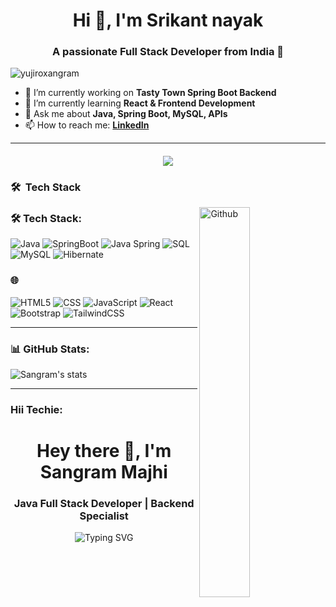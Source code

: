 <h1 align="center">Hi 👋, I'm Srikant nayak</h1>
<h3 align="center"> A passionate Full Stack Developer from India 🚀</h3>

<p align="left"> <img src="https://komarev.com/ghpvc/?username=yujiroxangram&label=Profile%20views&color=0e75b6&style=flat" alt="yujiroxangram" /> </p>

- 🔭 I’m currently working on **Tasty Town Spring Boot Backend**
- 🌱 I’m currently learning **React & Frontend Development**
- 💬 Ask me about **Java, Spring Boot, MySQL, APIs**
- 📫 How to reach me: **[LinkedIn](https://www.linkedin.com/in/srikant-nayak-54b857307/)**

---
<h4 align="center">
  <a href="https://github.com/DenverCoder1/readme-typing-svg"><img src="https://readme-typing-svg.herokuapp.com?font=Time+New+Roman&color=%23C8BE25&size=25&center=true&vCenter=true&width=700&height=100&lines=Software+Engineer;Full+Stack+Developer;Frontend+Developer;Backend+Developer;Always+learning+new+things"></a>
</h4>

<h3> 🛠 &nbsp;Tech Stack</h3> 

<img width="40%" align="right" alt="Github" src="https://raw.githubusercontent.com/onimur/.github/master/.resources/git-header.svg" />


### 🛠️ Tech Stack:
![Java](https://img.shields.io/badge/-Java-000000?style=for-the-badge&logo=java)
![SpringBoot](https://img.shields.io/badge/Spring%20Boot%20-%2334A853.svg?style=for-the-badge&logo=Springboot&logoColor=white)
![Java Spring](https://img.shields.io/badge/-Spring-223233?style=for-the-badge&logo=spring&logoColor=6DB33F)
![SQL](https://img.shields.io/badge/-SQL-000355?style=for-the-badge&logo=mysql&logoColor=white)
![MySQL](https://img.shields.io/badge/mysql-4479A1.svg?style=for-the-badge&logo=mysql&logoColor=white)
![Hibernate](https://img.shields.io/badge/Hibernate-59666C?style=for-the-badge&logo=Hibernate&logoColor=white)
### 🌐 &nbsp;
![HTML5](https://img.shields.io/badge/-HTML5-E34F26?style=for-the-badge&logo=html5&logoColor=white)
![CSS](https://img.shields.io/badge/CSS-239120?&style=for-the-badge&logo=css3&logoColor=white)
![JavaScript](https://img.shields.io/badge/JavaScript-323330?style=for-the-badge&logo=javascript&logoColor=F7DF1E)
![React](https://img.shields.io/badge/-React-222232?style=for-the-badge&logo=React&logoColor=61DAFB)
![Bootstrap](https://img.shields.io/badge/Bootstrap-563D7C?style=for-the-badge&logo=bootstrap&logoColor=white)
![TailwindCSS](https://img.shields.io/badge/tailwindcss-%2338B2AC.svg?style=for-the-badge&logo=tailwind-css&logoColor=white)

---

### 📊 GitHub Stats:
<p align="left">
  <img src="https://github-readme-stats.vercel.app/api?username=yujiroxangram&show_icons=true&theme=radical" alt="Sangram's stats" />
</p>

---

### Hii Techie:

<h1 align="center">Hey there 👋, I'm Sangram Majhi</h1>
<h3 align="center">Java Full Stack Developer | Backend Specialist</h3>

<!-- This is : -->
<p align="center">
  <img src="https://readme-typing-svg.demolab.com?font=Fira+Code&weight=700&size=22&pause=1000&center=true&vCenter=true&width=500&lines=Hi+%F0%9F%91%8B+I'm+Sangram+Majhi!;Java+Full+Stack+Developer+%F0%9F%94%A5;Spring+Boot+%7C+React+%7C+MySQL+%7C+Maven;APIs+%7C+Clean+Code+%7C+Debug+Like+a+Pro;Never+Stop+Learning+%E2%9C%8C%EF%B8%8F" alt="Typing SVG" />
</p>

